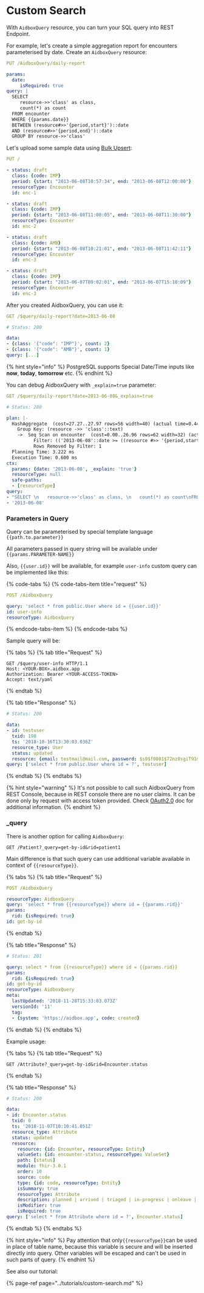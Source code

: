 # Custom Search

With `AidboxQuery` resource, you can turn your SQL query into REST Endpoint.

For example, let's create a simple aggregation report for encounters parameterised by date. Create an `AidboxQuery` resource:

```yaml
PUT /AidboxQuery/daily-report

params:
  date:
     isRequired: true
query: |
  SELECT 
     resource->>'class' as class, 
     count(*) as count
  FROM encounter 
  WHERE {{params.date}}
  BETWEEN (resource#>>'{period,start}')::date 
  AND (resource#>>'{period,end}')::date
  GROUP BY resource->>'class'
```

Let's upload some sample data using [Bulk Upsert](transaction.md#bulk-upsert):

```yaml
PUT /

- status: draft
  class: {code: IMP}
  period: {start: "2013-06-08T10:57:34", end: "2013-06-08T12:00:00"}
  resourceType: Encounter
  id: enc-1

- status: draft
  class: {code: IMP}
  period: {start: "2013-06-08T11:00:05", end: "2013-06-08T11:30:00"}
  resourceType: Encounter
  id: enc-2

- status: draft
  class: {code: AMB}
  period: {start: "2013-06-08T10:21:01", end: "2013-06-08T11:42:11"}
  resourceType: Encounter
  id: enc-3

- status: draft
  class: {code: IMP}
  period: {start: "2013-06-07T09:02:01", end: "2013-06-07T15:10:09"}
  resourceType: Encounter
  id: enc-3
```

After you created AidboxQuery, you can use it:

```yaml
GET /$query/daily-report?date=2013-06-08

# Status: 200

data:
- {class: '{"code": "IMP"}', count: 2}
- {class: '{"code": "AMB"}', count: 1}
query: [...]
```

{% hint style="info" %}
PostgreSQL supports Special Date/Time inputs like **now**, **today**, **tomorrow** etc.
{% endhint %}

You can debug AidboxQuery with `_explain=true` parameter:

```yaml
GET /$query/daily-report?date=2013-06-08&_explain=true

# Status: 200

plan: |-
  HashAggregate  (cost=27.27..27.97 rows=56 width=40) (actual time=0.443..0.459 rows=1 loops=1)
    Group Key: (resource ->> 'class'::text)
    ->  Seq Scan on encounter  (cost=0.00..26.96 rows=62 width=32) (actual time=0.398..0.420 rows=2 loops=1)
          Filter: (('2013-06-08'::date >= ((resource #>> '{period,start}'::text[]))::date) AND ('2013-06-08'::date <= ((resource #>> '{period,end}'::text[]))::date))
          Rows Removed by Filter: 1
  Planning Time: 3.222 ms
  Execution Time: 0.600 ms
ctx:
  params: {date: '2013-06-08', _explain: 'true'}
  resourceType: null
  safe-paths:
  - [resourceType]
query:
- "SELECT \n   resource->>'class' as class, \n   count(*) as count\nFROM encounter \nWHERE ?\nBETWEEN (resource#>>'{period,start}')::date \nAND (resource#>>'{period,end}')::date\nGROUP BY resource->>'class'"
- '2013-06-08'
```

### Parameters in Query

Query can be parameterised by special template language `{{path.to.parameter}}`

All parameters passed in query string will be available under `{{params.PARAMETER-NAME}}`

Also, `{{user.id}}` will be available, for example `user-info` custom query can be implemented like this:

{% code-tabs %}
{% code-tabs-item title="request" %}
```yaml
POST /AidboxQuery

query: 'select * from public.User where id = {{user.id}}'
id: user-info
resourceType: AidboxQuery
```
{% endcode-tabs-item %}
{% endcode-tabs %}

Sample query will be:

{% tabs %}
{% tab title="Request" %}
```http
GET /$query/user-info HTTP/1.1
Host: <YOUR-BOX>.aidbox.app
Authorization: Bearer <YOUR-ACCESS-TOKEN>
Accept: text/yaml
```
{% endtab %}

{% tab title="Response" %}
```yaml
# Status: 200

data:
- id: testuser
  txid: 198
  ts: '2018-10-16T13:30:03.036Z'
  resource_type: User
  status: updated
  resource: {email: testmail@mail.com, password: $s0$f0801$72nz8sgiT91maOn8zzOppA==$PtBarKD+2TafNX+k7sBeejnvfl+N5o2VhAGA7y+JIRA=}
query: ['select * from public.User where id = ?', testuser]

```
{% endtab %}
{% endtabs %}

{% hint style="warning" %}
It's not possible to call such AidboxQuery from REST Console, because in REST console there are no user claims. It can be done only by request with access token provided. Check [OAuth2.0]() doc for additional information.
{% endhint %}

### \_query

There is another option for calling `AidboxQuery`:

```
GET /Patient?_query=get-by-id&rid=patient1
```

Main difference is that such query can use additional variable available in context of `{{resourceType}}`.

{% tabs %}
{% tab title="Request" %}
```yaml
POST /AidboxQuery

resourceType: AidboxQuery
query: 'select * from {{resourceType}} where id = {{params.rid}}'
params:
  rid: {isRequired: true}
id: get-by-id
```
{% endtab %}

{% tab title="Response" %}
```yaml
# Status: 201

query: select * from {{resourceType}} where id = {{params.rid}}
params:
  rid: {isRequired: true}
id: get-by-id
resourceType: AidboxQuery
meta:
  lastUpdated: '2018-11-28T15:33:03.073Z'
  versionId: '11'
  tag:
  - {system: 'https://aidbox.app', code: created}
```
{% endtab %}
{% endtabs %}

Example usage:

{% tabs %}
{% tab title="Request" %}
```text
GET /Attribute?_query=get-by-id&rid=Encounter.status
```
{% endtab %}

{% tab title="Response" %}
```yaml
# Status: 200

data:
- id: Encounter.status
  txid: 0
  ts: '2018-11-07T10:10:41.051Z'
  resource_type: Attribute
  status: updated
  resource:
    resource: {id: Encounter, resourceType: Entity}
    valueSet: {id: encounter-status, resourceType: ValueSet}
    path: [status]
    module: fhir-3.0.1
    order: 10
    source: code
    type: {id: code, resourceType: Entity}
    isSummary: true
    resourceType: Attribute
    description: planned | arrived | triaged | in-progress | onleave | finished | cancelled +
    isModifier: true
    isRequired: true
query: ['select * from Attribute where id = ?', Encounter.status]
```
{% endtab %}
{% endtabs %}

{% hint style="info" %}
Pay attention that only`{{resourceType}}`can be used in place of table name, because this variable is secure and will be inserted directly into query. Other variables will be escaped and can't be used in such parts of query.
{% endhint %}

See also our tutorial:

{% page-ref page="../tutorials/custom-search.md" %}

